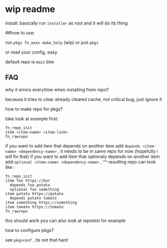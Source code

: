 # wip readme
install: basically run `installer` as root and it will do its thing

##how to use:

run `pkgs fn_exec make_help` (wip) or just `pkgs`

or read your config, easy

default repo is `main` btw

## FAQ

why it errors everytime when installing from repo?

because it tries to clear already cleared cache, not critical bug, just ignore it

how to make repo for pkgs?

take look at example first:
```
fn_repo_init
item <item-name> <item-link>
fn_rawrepo
```
if you want to add item that depends on another item add `depends <item-name> <dependency-name>` , it needs to be in same repo for now (hopefully i will fix that)
if you want to add item that optionaly depends on another item add `optional <item-name> <dependency-name>` , ^^
resulting repo can look like :
```
fn_repo_init
item foo https://bar
  depends foo potato
  optional foo something
item potato https://potato
  depends potato tomato
item something https://something
item tomato https://tomato
fn_rawrepo
```
this should work
you can also look at repotest for example

how to configure pkgs?

see `pkgsconf` , its not that hard
